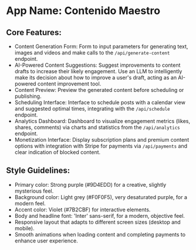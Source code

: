 # **App Name**: Contenido Maestro

## Core Features:

- Content Generation Form: Form to input parameters for generating text, images and videos and make calls to the `/api/generate-content` endpoint.
- AI-Powered Content Suggestions: Suggest improvements to content drafts to increase their likely engagement. Use an LLM to intelligently make its decision about how to improve a user's draft, acting as an AI-powered content improvement tool.
- Content Preview: Preview the generated content before scheduling or publishing.
- Scheduling Interface: Interface to schedule posts with a calendar view and suggested optimal times, integrating with the `/api/schedule` endpoint.
- Analytics Dashboard: Dashboard to visualize engagement metrics (likes, shares, comments) via charts and statistics from the `/api/analytics` endpoint.
- Monetization Interface: Display subscription plans and premium content options with integration with Stripe for payments via `/api/payments` and clear indication of blocked content.

## Style Guidelines:

- Primary color: Strong purple (#9D4EDD) for a creative, slightly mysterious feel.
- Background color: Light grey (#F0F0F5), very desaturated purple, for a modern feel.
- Accent color: Violet (#7B2CBF) for interactive elements.
- Body and headline font: 'Inter' sans-serif, for a modern, objective feel.
- Responsive layout that adapts to different screen sizes (desktop and mobile).
- Smooth animations when loading content and completing payments to enhance user experience.